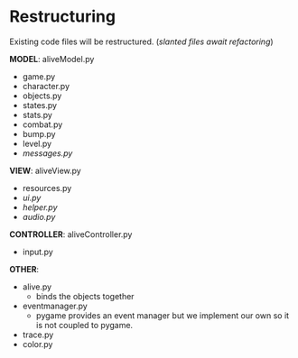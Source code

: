 # Restructuring

Existing code files will be restructured.
(_slanted files await refactoring_)

**MODEL**: aliveModel.py

* game.py
* character.py
* objects.py
* states.py
* stats.py
* combat.py
* bump.py
* level.py
* _messages.py_

**VIEW**: aliveView.py

* resources.py
* _ui.py_
* _helper.py_
* _audio.py_

**CONTROLLER**: aliveController.py

* input.py

**OTHER**:

* alive.py
    * binds the objects together
* eventmanager.py
    * pygame provides an event manager but we implement our own so it is not coupled to pygame.
* trace.py
* color.py

